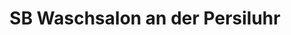 ---
title: "SB Waschsalon an der Persiluhr"
url: /muehlhausen/sb-waschsalon-an-der-persiluhr/
shop: Wäscherei
---